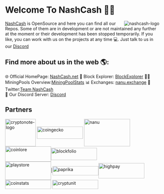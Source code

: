 # Welcome To NashCash 👋🏻

<img align= "right" src="https://nashcash.net/media/nash-logo-200px.png" alt="nashcash-logo">
<a href="https://nashcash.net">NashCash</a> is OpenSource and here you can find all our Repos. Some of them are in development or are not maintained any further at the moment or their development has been stopped temporarily. If you like, you can work with us on the projects at any time  💻. Just talk to us in our <a href="https://discord.gg/qm2n4ra">Discord</a>


## Find more about us in the web 🌎: 

🌐 Official HomePage: <a href="https://nashcash.net">NashCash.net</a>
🔎 Block Explorer: <a href="http://explorer.nashcash.net">BlockExplorer</a>
👷🏻 MiningPools Overview:<a href="https://miningpoolstats.stream/nashcash">MiningPoolStats</a>
📊 Exchanges: <a href="https://nanu.exchange/exchange#btc_naca">nanu.exchange</a>
🐤 Twitter:<a href="https://twitter.com/TNashcash">Team NashCash</a>  
📣 Our Discord Server: <a href="https://discord.gg/qm2n4ra"> Discord</a> 

## Partners
<img align= "center" src="http://cryptowiki.net/images/9/9e/Cryptonote.png" alt="cryptonote-logo" width="100" height="90">  <img align= "center" src="https://static.coingecko.com/s/coingecko-branding-guide-4f5245361f7a47478fa54c2c57808a9e05d31ac7ca498ab189a3827d6000e22b.png" alt="coingecko" width="150" height="40"> <img align= "center" src="https://assets.coingecko.com/markets/images/252/large/nanu-exchange.jpg?1536725777" alt="nanu" width="150" height="90"><img align= "center" src="https://steemitimages.com/p/8SzwQc8j2KJZWBXFXnbnQ1FtoZhRqrTWozhqoqWHpGmpmnL7yWiSnKqfRZ3ZpG3GgfrmJy864PzwJoFWWAu4nQaW6AcjtWXSoRRxbNc5rjZGRHvMZNv?format=match&mode=fit&width=640" alt="coinlore" width="150" height="50"><img align= "center" src="https://s3.amazonaws.com/owler-image/logo/blockfolio_owler_20190924_144255_original.png" alt="blockfolio" width="150" height="40">  
<img align= "center" src="https://play.google.com/intl/en_us/badges/static/images/badges/en_badge_web_generic.png" alt="playstore" width="150" height="60">|<img align= "center" src="https://coinpaprika.com/static/files/df51e301.png" alt="paprika" width="150" height="30"><img align= "center" src="https://nashcash.net/media/highpay-pool.png" alt="highpay" width="150" height="50"> <img align= "center" src="https://static.coinstats.app/presskit/logos/logo_lightbg.png" alt="coinstats" width="150" height="30">  <img align= "center" src="https://xwp.one/images/market/cryptunit.png" alt="cryptunit" width="150" height="30"> 

